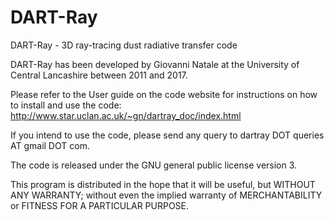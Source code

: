 # DART-Ray
DART-Ray - 3D ray-tracing dust radiative transfer code

DART-Ray has been developed by Giovanni Natale at the University of Central Lancashire between 2011 and 2017. 

Please refer to the User guide on the code website for instructions on how to install and use the code:
http://www.star.uclan.ac.uk/~gn/dartray_doc/index.html 

If you intend to use the code, please send any query to dartray DOT queries AT gmail DOT com. 

The code is released under the GNU general public license version 3. 

This program is distributed in the hope that it will be useful, but WITHOUT ANY WARRANTY; without even the implied warranty of MERCHANTABILITY or FITNESS FOR A PARTICULAR PURPOSE. 
